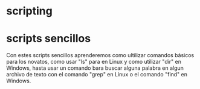 # scripting
# scripts sencillos


Con estes scripts sencillos aprenderemos como ultilizar comandos básicos para los novatos, como usar "ls" para en Linux y como utilizar "dir" en Windows, hasta usar un comando bara buscar alguna palabra en algun archivo de texto con el comando "grep" en Linux o el comando "find" en Windows. 
